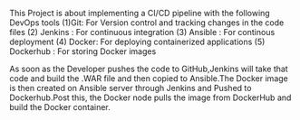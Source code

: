 This Project is about implementing a CI/CD pipeline with the following DevOps tools
(1)Git: For Version control and tracking changes in the code files (2) Jenkins : For continuous integration (3) Ansible : For continous deployment (4) Docker: For deploying containerized applications (5) Dockerhub : For storing Docker images

As soon as the Developer pushes the code to GitHub,Jenkins will take that code and build the .WAR file and then copied to Ansible.The Docker image is then created on Ansible server through Jenkins and Pushed to Dockerhub.Post this, the Docker node pulls the image from DockerHub and build the Docker container.







